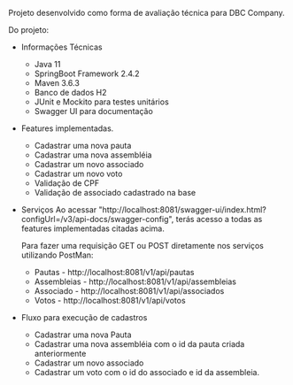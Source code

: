 Projeto desenvolvido como forma de avaliação técnica para DBC Company.


Do projeto:

- Informações Técnicas
  - Java 11
  - SpringBoot Framework 2.4.2
  - Maven 3.6.3
  - Banco de dados H2
  - JUnit e Mockito para testes unitários
  - Swagger UI para documentação

- Features implementadas.
  - Cadastrar uma nova pauta
  - Cadastrar uma nova assembléia
  - Cadastrar um novo associado
  - Cadastrar um novo voto
  - Validação de CPF
  - Validação de associado cadastrado na base
  
- Serviços
  Ao acessar "http://localhost:8081/swagger-ui/index.html?configUrl=/v3/api-docs/swagger-config", terás acesso a todas as features implementadas citadas acima.
  
  Para fazer uma requisição GET ou POST diretamente nos serviços utilizando PostMan:
  - Pautas - http://localhost:8081/v1/api/pautas
  - Assembleias - http://localhost:8081/v1/api/assembleias
  - Associado - http://localhost:8081/v1/api/associados
  - Votos - http://localhost:8081/v1/api/votos
  
  
  
- Fluxo para execução de cadastros
  - Cadastrar uma nova Pauta
  - Cadastrar uma nova assembléia com o id da pauta criada anteriormente
  - Cadastrar um novo associado 
  - Cadastrar um voto com o id do associado e id da assembleia.

  
  
  
  
  
  
  
  
  
  
  
  
  
  
  
  
  
  
  
  
  
  
  
  
